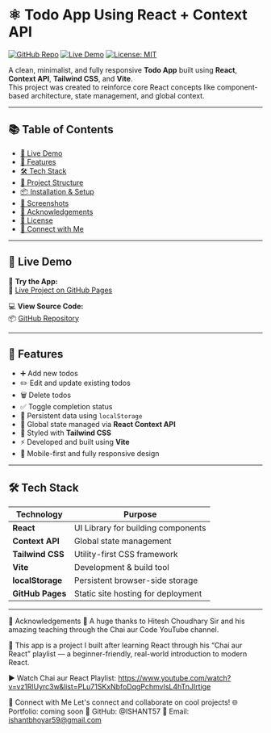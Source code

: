 # ⚛️ Todo App Using React + Context API

[![GitHub Repo](https://img.shields.io/badge/GitHub-ISHANT57%2FTodo__Using__React-blue?logo=github)](https://github.com/ISHANT57/Todo_Using_React)
[![Live Demo](https://img.shields.io/badge/Live-Demo-green?logo=vercel)](https://ishant57.github.io/Todo_Using_React/)
[![License: MIT](https://img.shields.io/badge/License-MIT-yellow.svg)](LICENSE)

A clean, minimalist, and fully responsive **Todo App** built using **React**, **Context API**, **Tailwind CSS**, and **Vite**.  
This project was created to reinforce core React concepts like component-based architecture, state management, and global context.

---

## 📚 Table of Contents

- [🚀 Live Demo](#-live-demo)
- [🎯 Features](#-features)
- [🛠️ Tech Stack](#️-tech-stack)
- [📁 Project Structure](#-project-structure)
- [📦 Installation & Setup](#-installation--setup)
- [📸 Screenshots](#-screenshots)
- [🙏 Acknowledgements](#-acknowledgements)
- [📄 License](#-license)
- [🤝 Connect with Me](#-connect-with-me)

---

## 🚀 Live Demo

🎯 **Try the App:**  
🔗 [Live Project on GitHub Pages](https://ishant57.github.io/Todo_Using_React/)

💻 **View Source Code:**  
📦 [GitHub Repository](https://github.com/ISHANT57/Todo_Using_React)

---

## 🎯 Features

- ➕ Add new todos
- ✏️ Edit and update existing todos
- 🗑️ Delete todos
- ✅ Toggle completion status
- 💾 Persistent data using `localStorage`
- 🧠 Global state managed via **React Context API**
- 🎨 Styled with **Tailwind CSS**
- ⚡ Developed and built using **Vite**
- 📱 Mobile-first and fully responsive design

---

## 🛠️ Tech Stack

| Technology       | Purpose                         |
|------------------|----------------------------------|
| **React**        | UI Library for building components |
| **Context API**  | Global state management           |
| **Tailwind CSS** | Utility-first CSS framework       |
| **Vite**         | Development & build tool          |
| **localStorage** | Persistent browser-side storage   |
| **GitHub Pages** | Static site hosting for deployment|

---



🙏 Acknowledgements
💖 A huge thanks to Hitesh Choudhary Sir and his amazing teaching through the Chai aur Code YouTube channel.

🎥 This app is a project I built after learning React through his “Chai aur React” playlist — a beginner-friendly, real-world introduction to modern React.

▶️ Watch Chai aur React Playlist:
https://www.youtube.com/watch?v=vz1RlUyrc3w&list=PLu71SKxNbfoDqgPchmvIsL4hTnJIrtige



🤝 Connect with Me
Let's connect and collaborate on cool projects!
🌐 Portfolio: coming soon
🐙 GitHub: @ISHANT57
📧 Email: ishantbhoyar59@gmail.com
